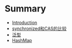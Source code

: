 # Summary

* [Introduction](README.md)
* [synchronized和CAS的比较](cashe-synchronized-de-bi-jiao.md)
* [泛型](fan-xing.md)
* [HashMap](hashmap.md)

